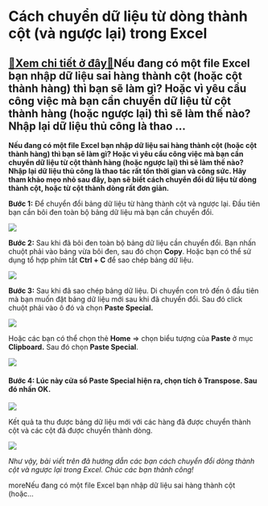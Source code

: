 Cách chuyển dữ liệu từ dòng thành cột (và ngược lại) trong Excel
================================================================

[:gift:Xem chi tiết ở đây:gift:](https://hddtvn.com/cach-chuyen-du-lieu-tu-dong-thanh-cot-va-nguoc-lai-trong-excel/)Nếu đang có một file Excel bạn nhập dữ liệu sai hàng thành cột (hoặc cột thành hàng) thì bạn sẽ làm gì? Hoặc vì yêu cầu công việc mà bạn cần chuyển dữ liệu từ cột thành hàng (hoặc ngược lại) thì sẽ làm thế nào? Nhập lại dữ liệu thủ công là thao …
------------------------------------------------------------------------------------------------------------------------------------------------------------------------------------------------------------------------------------------------------

**Nếu đang có một file Excel bạn nhập dữ liệu sai hàng thành cột (hoặc cột thành hàng) thì bạn sẽ làm gì? Hoặc vì yêu cầu công việc mà bạn cần chuyển dữ liệu từ cột thành hàng (hoặc ngược lại) thì sẽ làm thế nào? Nhập lại dữ liệu thủ công là thao tác rất tốn thời gian và công sức. Hãy tham khảo mẹo nhỏ sau đây, bạn sẽ biết cách chuyển đổi dữ liệu từ dòng thành cột, hoặc từ cột thành dòng rất đơn giản.**


**Bước 1:** Để chuyển đổi bảng dữ liệu từ hàng thành cột và ngược lại. Đầu tiên bạn cần bôi đen toàn bộ bảng dữ liệu mà bạn cần chuyển đổi.


![](https://hddtvn.com/wp-content/uploads/2021/01/10v4e7u.png)


**Bước 2:** Sau khi đã bôi đen toàn bộ bảng dữ liệu cần chuyển đổi. Bạn nhấn chuột phải vào bảng vừa bôi đen, sau đó chọn **Copy**. Hoặc bạn có thể sử dụng tổ hợp phím tắt **Ctrl + C** để sao chép bảng dữ liệu.


![](https://hddtvn.com/wp-content/uploads/2021/01/CcUShTo.png)


**Bước 3:** Sau khi đã sao chép bảng dữ liệu. Di chuyển con trỏ đến ô đầu tiên mà bạn muốn đặt bảng dữ liệu mới sau khi đã chuyển đổi. Sau đó click chuột phải vào ô đó và chọn **Paste Special.**


![](https://hddtvn.com/wp-content/uploads/2021/01/mTFvR1r.png)


Hoặc các bạn có thể chọn thẻ **Home** => chọn biểu tượng của **Paste** ở mục **Clipboard.** Sau đó chọn **Paste Special**.


![](https://hddtvn.com/wp-content/uploads/2021/01/6BBSHp8.png)


#### **Bước 4:** Lúc này cửa sổ Paste Special hiện ra, chọn tích ô **Transpose**. Sau đó nhấn **OK**.


![](https://hddtvn.com/wp-content/uploads/2021/01/pps9LDT.png)


Kết quả ta thu được bảng dữ liệu mới với các hàng đã được chuyển thành cột và các cột đã được chuyển thành dòng.


![](https://hddtvn.com/wp-content/uploads/2021/01/t1oKr0b.png)


*Như vậy, bài viết trên đã hướng dẫn các bạn cách chuyển đổi dòng thành cột và ngược lại trong Excel. Chúc các bạn thành công!*


moreNếu đang có một file Excel bạn nhập dữ liệu sai hàng thành cột (hoặc…


